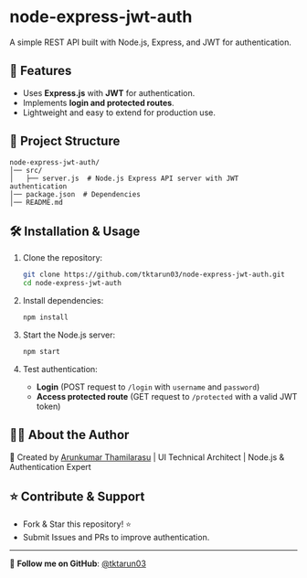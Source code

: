 # node-express-jwt-auth

A simple REST API built with Node.js, Express, and JWT for authentication.

## 🚀 Features
- Uses **Express.js** with **JWT** for authentication.
- Implements **login and protected routes**.
- Lightweight and easy to extend for production use.

## 📂 Project Structure
```
node-express-jwt-auth/
│── src/
│   ├── server.js  # Node.js Express API server with JWT authentication
│── package.json  # Dependencies
│── README.md
```

## 🛠 Installation & Usage

1. Clone the repository:
   ```bash
   git clone https://github.com/tktarun03/node-express-jwt-auth.git
   cd node-express-jwt-auth
   ```

2. Install dependencies:
   ```bash
   npm install
   ```

3. Start the Node.js server:
   ```bash
   npm start
   ```

4. Test authentication:
   - **Login** (POST request to `/login` with `username` and `password`)
   - **Access protected route** (GET request to `/protected` with a valid JWT token)

## 👨‍💻 About the Author

🚀 Created by [Arunkumar Thamilarasu](https://github.com/tktarun03) | UI Technical Architect | Node.js & Authentication Expert

## ⭐ Contribute & Support
- Fork & Star this repository! ⭐
- Submit Issues and PRs to improve authentication.

---
🎯 **Follow me on GitHub**: [@tktarun03](https://github.com/tktarun03)
